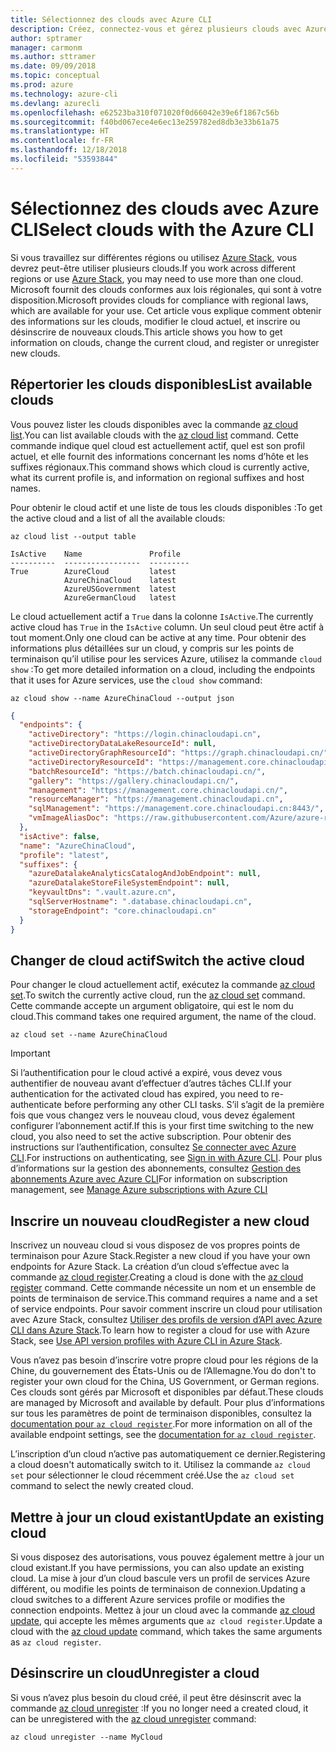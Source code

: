 ```yaml
---
title: Sélectionnez des clouds avec Azure CLI
description: Créez, connectez-vous et gérez plusieurs clouds avec Azure CLI.
author: sptramer
manager: carmonm
ms.author: sttramer
ms.date: 09/09/2018
ms.topic: conceptual
ms.prod: azure
ms.technology: azure-cli
ms.devlang: azurecli
ms.openlocfilehash: e62523ba310f071020f0d66042e39e6f1867c56b
ms.sourcegitcommit: f40bd067ece4e6ec13e259782ed8db3e33b61a75
ms.translationtype: HT
ms.contentlocale: fr-FR
ms.lasthandoff: 12/18/2018
ms.locfileid: "53593844"
---
```

# <a name="select-clouds-with-the-azure-cli"></a><span data-ttu-id="ecff2-103">Sélectionnez des clouds avec Azure CLI</span><span class="sxs-lookup"><span data-stu-id="ecff2-103">Select clouds with the Azure CLI</span></span> 

<span data-ttu-id="ecff2-104">Si vous travaillez sur différentes régions ou utilisez [Azure Stack](https://docs.microsoft.com/azure/azure-stack/user/), vous devrez peut-être utiliser plusieurs clouds.</span><span class="sxs-lookup"><span data-stu-id="ecff2-104">If you work across different regions or use [Azure Stack](https://docs.microsoft.com/azure/azure-stack/user/), you may need to use more than one cloud.</span></span> <span data-ttu-id="ecff2-105">Microsoft fournit des clouds conformes aux lois régionales, qui sont à votre disposition.</span><span class="sxs-lookup"><span data-stu-id="ecff2-105">Microsoft provides clouds for compliance with regional laws, which are available for your use.</span></span> <span data-ttu-id="ecff2-106">Cet article vous explique comment obtenir des informations sur les clouds, modifier le cloud actuel, et inscrire ou désinscrire de nouveaux clouds.</span><span class="sxs-lookup"><span data-stu-id="ecff2-106">This article shows you how to get information on clouds, change the current cloud, and register or unregister new clouds.</span></span>

## <a name="list-available-clouds"></a><span data-ttu-id="ecff2-107">Répertorier les clouds disponibles</span><span class="sxs-lookup"><span data-stu-id="ecff2-107">List available clouds</span></span>

<span data-ttu-id="ecff2-108">Vous pouvez lister les clouds disponibles avec la commande [az cloud list](/cli/azure/cloud#az-cloud-list).</span><span class="sxs-lookup"><span data-stu-id="ecff2-108">You can list available clouds with the [az cloud list](/cli/azure/cloud#az-cloud-list) command.</span></span> <span data-ttu-id="ecff2-109">Cette commande indique quel cloud est actuellement actif, quel est son profil actuel, et elle fournit des informations concernant les noms d’hôte et les suffixes régionaux.</span><span class="sxs-lookup"><span data-stu-id="ecff2-109">This command shows which cloud is currently active, what its current profile is, and information on regional suffixes and host names.</span></span>

<span data-ttu-id="ecff2-110">Pour obtenir le cloud actif et une liste de tous les clouds disponibles :</span><span class="sxs-lookup"><span data-stu-id="ecff2-110">To get the active cloud and a list of all the available clouds:</span></span>

```azurecli-interactive
az cloud list --output table
```

```output
IsActive    Name               Profile
----------  -----------------  ---------
True        AzureCloud         latest
            AzureChinaCloud    latest
            AzureUSGovernment  latest
            AzureGermanCloud   latest
```

<span data-ttu-id="ecff2-111">Le cloud actuellement actif a `True` dans la colonne `IsActive`.</span><span class="sxs-lookup"><span data-stu-id="ecff2-111">The currently active cloud has `True` in the `IsActive` column.</span></span> <span data-ttu-id="ecff2-112">Un seul cloud peut être actif à tout moment.</span><span class="sxs-lookup"><span data-stu-id="ecff2-112">Only one cloud can be active at any time.</span></span> <span data-ttu-id="ecff2-113">Pour obtenir des informations plus détaillées sur un cloud, y compris sur les points de terminaison qu’il utilise pour les services Azure, utilisez la commande `cloud show` :</span><span class="sxs-lookup"><span data-stu-id="ecff2-113">To get more detailed information on a cloud, including the endpoints that it uses for Azure services, use the `cloud show` command:</span></span>

```azurecli-interactive
az cloud show --name AzureChinaCloud --output json
```

```json
{
  "endpoints": {
    "activeDirectory": "https://login.chinacloudapi.cn",
    "activeDirectoryDataLakeResourceId": null,
    "activeDirectoryGraphResourceId": "https://graph.chinacloudapi.cn/",
    "activeDirectoryResourceId": "https://management.core.chinacloudapi.cn/",
    "batchResourceId": "https://batch.chinacloudapi.cn/",
    "gallery": "https://gallery.chinacloudapi.cn/",
    "management": "https://management.core.chinacloudapi.cn/",
    "resourceManager": "https://management.chinacloudapi.cn",
    "sqlManagement": "https://management.core.chinacloudapi.cn:8443/",
    "vmImageAliasDoc": "https://raw.githubusercontent.com/Azure/azure-rest-api-specs/master/arm-compute/quickstart-templates/aliases.json"
  },
  "isActive": false,
  "name": "AzureChinaCloud",
  "profile": "latest",
  "suffixes": {
    "azureDatalakeAnalyticsCatalogAndJobEndpoint": null,
    "azureDatalakeStoreFileSystemEndpoint": null,
    "keyvaultDns": ".vault.azure.cn",
    "sqlServerHostname": ".database.chinacloudapi.cn",
    "storageEndpoint": "core.chinacloudapi.cn"
  }
}
```

## <a name="switch-the-active-cloud"></a><span data-ttu-id="ecff2-114">Changer de cloud actif</span><span class="sxs-lookup"><span data-stu-id="ecff2-114">Switch the active cloud</span></span>

<span data-ttu-id="ecff2-115">Pour changer le cloud actuellement actif, exécutez la commande [az cloud set](/cli/azure/cloud#az-cloud-set).</span><span class="sxs-lookup"><span data-stu-id="ecff2-115">To switch the currently active cloud, run the [az cloud set](/cli/azure/cloud#az-cloud-set) command.</span></span> <span data-ttu-id="ecff2-116">Cette commande accepte un argument obligatoire, qui est le nom du cloud.</span><span class="sxs-lookup"><span data-stu-id="ecff2-116">This command takes one required argument, the name of the cloud.</span></span>

```azurecli-interactive
az cloud set --name AzureChinaCloud
```

> [!IMPORTANT]
> <span data-ttu-id="ecff2-117">Si l’authentification pour le cloud activé a expiré, vous devez vous authentifier de nouveau avant d’effectuer d’autres tâches CLI.</span><span class="sxs-lookup"><span data-stu-id="ecff2-117">If your authentication for the activated cloud has expired, you need to re-authenticate before performing any other CLI tasks.</span></span> <span data-ttu-id="ecff2-118">S’il s’agit de la première fois que vous changez vers le nouveau cloud, vous devez également configurer l’abonnement actif.</span><span class="sxs-lookup"><span data-stu-id="ecff2-118">If this is your first time switching to the new cloud, you also need to set the active subscription.</span></span>
> <span data-ttu-id="ecff2-119">Pour obtenir des instructions sur l’authentification, consultez [Se connecter avec Azure CLI](authenticate-azure-cli.md).</span><span class="sxs-lookup"><span data-stu-id="ecff2-119">For instructions on authenticating, see [Sign in with Azure CLI](authenticate-azure-cli.md).</span></span> <span data-ttu-id="ecff2-120">Pour plus d’informations sur la gestion des abonnements, consultez [Gestion des abonnements Azure avec Azure CLI](manage-azure-subscriptions-azure-cli.md)</span><span class="sxs-lookup"><span data-stu-id="ecff2-120">For information on subscription management, see [Manage Azure subscriptions with Azure CLI](manage-azure-subscriptions-azure-cli.md)</span></span>

## <a name="register-a-new-cloud"></a><span data-ttu-id="ecff2-121">Inscrire un nouveau cloud</span><span class="sxs-lookup"><span data-stu-id="ecff2-121">Register a new cloud</span></span>

<span data-ttu-id="ecff2-122">Inscrivez un nouveau cloud si vous disposez de vos propres points de terminaison pour Azure Stack.</span><span class="sxs-lookup"><span data-stu-id="ecff2-122">Register a new cloud if you have your own endpoints for Azure Stack.</span></span> <span data-ttu-id="ecff2-123">La création d’un cloud s’effectue avec la commande [az cloud register](/cli/azure/cloud#az-cloud-register).</span><span class="sxs-lookup"><span data-stu-id="ecff2-123">Creating a cloud is done with the [az cloud register](/cli/azure/cloud#az-cloud-register) command.</span></span> <span data-ttu-id="ecff2-124">Cette commande nécessite un nom et un ensemble de points de terminaison de service.</span><span class="sxs-lookup"><span data-stu-id="ecff2-124">This command requires a name and a set of service endpoints.</span></span> <span data-ttu-id="ecff2-125">Pour savoir comment inscrire un cloud pour utilisation avec Azure Stack, consultez [Utiliser des profils de version d’API avec Azure CLI dans Azure Stack](/azure/azure-stack/user/azure-stack-version-profiles-azurecli2#connect-to-azure-stack).</span><span class="sxs-lookup"><span data-stu-id="ecff2-125">To learn how to register a cloud for use with Azure Stack, see [Use API version profiles with Azure CLI in Azure Stack](/azure/azure-stack/user/azure-stack-version-profiles-azurecli2#connect-to-azure-stack).</span></span>

<span data-ttu-id="ecff2-126">Vous n’avez pas besoin d’inscrire votre propre cloud pour les régions de la Chine, du gouvernement des États-Unis ou de l’Allemagne.</span><span class="sxs-lookup"><span data-stu-id="ecff2-126">You do don't to register your own cloud for the China, US Government, or German regions.</span></span> <span data-ttu-id="ecff2-127">Ces clouds sont gérés par Microsoft et disponibles par défaut.</span><span class="sxs-lookup"><span data-stu-id="ecff2-127">These clouds are managed by Microsoft and available by default.</span></span>  <span data-ttu-id="ecff2-128">Pour plus d’informations sur tous les paramètres de point de terminaison disponibles, consultez la [documentation pour `az cloud register`](/cli/azure/cloud#az-cloud-register).</span><span class="sxs-lookup"><span data-stu-id="ecff2-128">For more information on all of the available endpoint settings, see the [documentation for `az cloud register`](/cli/azure/cloud#az-cloud-register).</span></span>

<span data-ttu-id="ecff2-129">L’inscription d’un cloud n’active pas automatiquement ce dernier.</span><span class="sxs-lookup"><span data-stu-id="ecff2-129">Registering a cloud doesn't automatically switch to it.</span></span> <span data-ttu-id="ecff2-130">Utilisez la commande `az cloud set` pour sélectionner le cloud récemment créé.</span><span class="sxs-lookup"><span data-stu-id="ecff2-130">Use the `az cloud set` command to select the newly created cloud.</span></span>

## <a name="update-an-existing-cloud"></a><span data-ttu-id="ecff2-131">Mettre à jour un cloud existant</span><span class="sxs-lookup"><span data-stu-id="ecff2-131">Update an existing cloud</span></span>

<span data-ttu-id="ecff2-132">Si vous disposez des autorisations, vous pouvez également mettre à jour un cloud existant.</span><span class="sxs-lookup"><span data-stu-id="ecff2-132">If you have permissions, you can also update an existing cloud.</span></span> <span data-ttu-id="ecff2-133">La mise à jour d’un cloud bascule vers un profil de services Azure différent, ou modifie les points de terminaison de connexion.</span><span class="sxs-lookup"><span data-stu-id="ecff2-133">Updating a cloud switches to a different Azure services profile or modifies the connection endpoints.</span></span>
<span data-ttu-id="ecff2-134">Mettez à jour un cloud avec la commande [az cloud update](/cli/azure/cloud#az-cloud-update), qui accepte les mêmes arguments que `az cloud register`.</span><span class="sxs-lookup"><span data-stu-id="ecff2-134">Update a cloud with the [az cloud update](/cli/azure/cloud#az-cloud-update) command, which takes the same arguments as `az cloud register`.</span></span>

## <a name="unregister-a-cloud"></a><span data-ttu-id="ecff2-135">Désinscrire un cloud</span><span class="sxs-lookup"><span data-stu-id="ecff2-135">Unregister a cloud</span></span>

<span data-ttu-id="ecff2-136">Si vous n’avez plus besoin du cloud créé, il peut être désinscrit avec la commande [az cloud unregister](/cli/azure/cloud#az-cloud-unregister) :</span><span class="sxs-lookup"><span data-stu-id="ecff2-136">If you no longer need a created cloud, it can be unregistered with the [az cloud unregister](/cli/azure/cloud#az-cloud-unregister) command:</span></span>

```azurecli-interactive
az cloud unregister --name MyCloud
```
